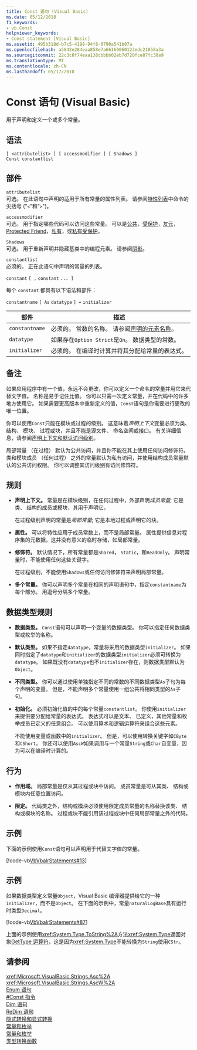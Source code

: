 ```yaml
---
title: Const 语句 (Visual Basic)
ms.date: 05/12/2018
f1_keywords:
- vb.Const
helpviewer_keywords:
- Const statement [Visual Basic]
ms.assetid: 495b318d-b7c5-4198-94f8-0790a541b07a
ms.openlocfilehash: a5842e284eaa858e7a66160060123edc21858a3a
ms.sourcegitcommit: 22c3c8f74eaa138dbbbb02eb7d720fce87fc30a9
ms.translationtype: MT
ms.contentlocale: zh-CN
ms.lasthandoff: 05/17/2018
---
```

# <a name="const-statement-visual-basic"></a>Const 语句 (Visual Basic)
用于声明和定义一个或多个常量。  
  
## <a name="syntax"></a>语法  
  
```  
[ <attributelist> ] [ accessmodifier ] [ Shadows ]   
Const constantlist  
```  
  
## <a name="parts"></a>部件  
 `attributelist`  
 可选。 在此语句中声明的适用于所有常量的属性列表。 请参阅[特性列表](../../../visual-basic/language-reference/statements/attribute-list.md)中命令的尖括号 ("`<`"和"`>`")。  
  
 `accessmodifier`  
 可选。 用于指定哪些代码可以访问这些常量。 可以是[公共](../../../visual-basic/language-reference/modifiers/public.md)，[受保护](../../../visual-basic/language-reference/modifiers/protected.md)，[友元](../../../visual-basic/language-reference/modifiers/friend.md)， [Protected Friend](../modifiers/protected-friend.md)，[私有](../../../visual-basic/language-reference/modifiers/private.md)，或[私有受保护](../../language-reference/modifiers/private-protected.md)。
  
 `Shadows`  
 可选。 用于重新声明并隐藏基类中的编程元素。 请参阅[阴影](../../../visual-basic/language-reference/modifiers/shadows.md)。  
  
 `constantlist`  
 必须的。 正在此语句中声明的常量的列表。  
  
 `constant` `[ ,` `constant` `... ]`  
  
 每个 `constant` 都具有以下语法和部件：  
  
 `constantname` `[ As` `datatype` `] =` `initializer`  
  
|部件|描述|  
|----------|-----------------|  
|`constantname`|必须的。 常数的名称。 请参阅[声明的元素名称](../../../visual-basic/programming-guide/language-features/declared-elements/declared-element-names.md)。|  
|`datatype`|如果存在`Option Strict`是`On`。 数据类型的常数。|  
|`initializer`|必须的。 在编译时计算并将其分配给常量的表达式。|  
  
## <a name="remarks"></a>备注  
 如果应用程序中有一个值，永远不会更改，你可以定义一个命名的常量并用它来代替文字值。 名称是易于记住比值。 你可以只需一次定义常量，并在代码中的许多地方使用它。 如果需要更高版本中重新定义的值，`Const`语句是你需要进行更改的唯一位置。  
  
 你可以使用`Const`只能在模块或过程的级别。 这意味着*声明上下文*变量必须为类、 结构、 模块、 过程或块，并且不能是源文件、 命名空间或接口。 有关详细信息，请参阅[声明上下文和默认访问级别](../../../visual-basic/language-reference/statements/declaration-contexts-and-default-access-levels.md)。  
  
 局部常量 （在过程） 默认为公共访问，并且你不能在其上使用任何访问修饰符。 类和模块成员 （任何过程） 之外的常量默认为私有访问，并使用结构成员常量默认的公共访问权限。 你可以调整其访问级别有访问修饰符。  
  
## <a name="rules"></a>规则  
  
-   **声明上下文。** 常量是在模块级别，在任何过程中，外部声明*成员常量*; 它是类、 结构的成员或模块，其用于声明它。  
  
     在过程级别声明的常量是*局部常量*; 它是本地过程或声明它的块。  
  
-   **属性。** 可以将特性应用于成员常数上，而不是局部常量。 属性提供信息对程序集的元数据，这并没有意义的临时存储，如局部常量。  
  
-   **修饰符。** 默认情况下，所有常量都是`Shared`， `Static`，和`ReadOnly`。 声明常量时，不能使用任何这些关键字。  
  
     在过程级别，不能使用`Shadows`或任何访问修饰符来声明局部常量。  
  
-   **多个常量。** 你可以声明多个常量在相同的声明语句中，指定`constantname`为每个部分。 用逗号分隔多个常量。  
  
## <a name="data-type-rules"></a>数据类型规则  
  
-   **数据类型。** `Const`语句可以声明一个变量的数据类型。 你可以指定任何数据类型或枚举的名称。  
  
-   **默认类型。** 如果不指定`datatype`，常量将采用的数据类型`initializer`。 如果同时指定了`datatype`和`initializer`的数据类型`initializer`必须可转换为`datatype`。 如果既没有`datatype`也不`initializer`存在，则数据类型默认为`Object`。  
  
-   **不同类型。** 你可以通过使用单独指定不同的常数的不同数据类型`As`子句为每个声明的变量。 但是，不能声明多个常量使用一组公共将相同类型的`As`子句。  
  
-   **初始化。** 必须初始化值的中的每个常量`constantlist`。 你使用`initializer`来提供要分配给常量的表达式。 表达式可以是文本、 已定义，其他常量和枚举成员已定义的任意组合。 可以使用算术和逻辑运算符来组合这些元素。  
  
     不能使用变量或函数中的`initializer`。 但是，可以使用转换关键字如`CByte`和`CShort`。 你还可以使用`AscW`如果调用与一个常量`String`或`Char`自变量，因为可以在编译时计算的。  
  
## <a name="behavior"></a>行为  
  
-   **作用域。** 局部常量是仅从其过程或块中访问。 成员常量是可从其类、 结构或模块内任意位置访问。  
  
-   **限定。** 代码类之外，结构或模块必须使用限定成员常量的名称替换该类、 结构或模块的名称。 过程或块不能引用该过程或块中任何局部常量之外的代码。  
  
## <a name="example"></a>示例  
 下面的示例使用`Const`语句可以声明用于代替文字值的常量。  
  
 [!code-vb[VbVbalrStatements#13](../../../visual-basic/language-reference/error-messages/codesnippet/VisualBasic/const-statement_1.vb)]  
  
## <a name="example"></a>示例  
 如果数据类型定义常量`Object`，Visual Basic 编译器提供给它的一种`initializer`，而不是`Object`。 在下面的示例中，常量`naturalLogBase`具有运行时类型`Decimal`。  
  
 [!code-vb[VbVbalrStatements#87](../../../visual-basic/language-reference/error-messages/codesnippet/VisualBasic/const-statement_2.vb)]  
  
 上面的示例使用<xref:System.Type.ToString%2A>方法<xref:System.Type>返回对象[GetType 运算符](../../../visual-basic/language-reference/operators/gettype-operator.md)，这是因为<xref:System.Type>不能转换为`String`使用`CStr`。  
  
## <a name="see-also"></a>请参阅  
 <xref:Microsoft.VisualBasic.Strings.Asc%2A>  
 <xref:Microsoft.VisualBasic.Strings.AscW%2A>  
 [Enum 语句](../../../visual-basic/language-reference/statements/enum-statement.md)  
 [#Const 指令](../../../visual-basic/language-reference/directives/const-directive.md)  
 [Dim 语句](../../../visual-basic/language-reference/statements/dim-statement.md)  
 [ReDim 语句](../../../visual-basic/language-reference/statements/redim-statement.md)  
 [隐式转换和显式转换](../../../visual-basic/programming-guide/language-features/data-types/implicit-and-explicit-conversions.md)  
 [常量和枚举](../../../visual-basic/programming-guide/language-features/constants-enums/index.md)  
 [常量和枚举](../../../visual-basic/language-reference/constants-and-enumerations.md)  
 [类型转换函数](../../../visual-basic/language-reference/functions/type-conversion-functions.md)

